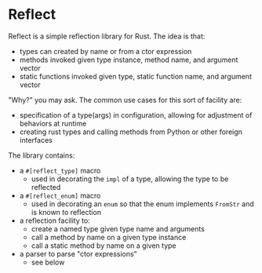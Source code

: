 # Reflect
Reflect is a simple reflection library for Rust.   The idea is that:
- types can created by name or from a ctor expression
- methods invoked given type instance, method name, and argument vector
- static functions invoked given type, static function name, and argument vector

"Why?" you may ask.  The common use cases for this sort of facility are:

- specification of a type(args) in configuration, allowing for adjustment of behaviors at runtime
- creating rust types and calling methods from Python or other foreign interfaces

The library contains:
- a `#[reflect_type]` macro
  * used in decorating the `impl` of a type, allowing the type to be reflected
- a `#[reflect_enum]` macro
  * used in decorating an `enum` so that the enum implements `FromStr` and is known to reflection
- a reflection facility to:
  * create a named type given type name and arguments
  * call a method by name on a given type instance
  * call a static method by name on a given type
- a parser to parse "ctor expressions"
  * see below
